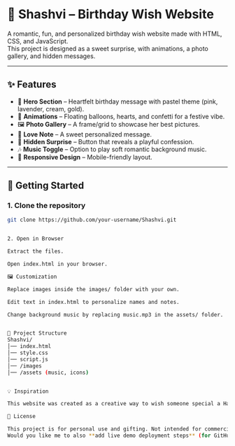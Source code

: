 # 🎉 Shashvi – Birthday Wish Website  

A romantic, fun, and personalized birthday wish website made with HTML, CSS, and JavaScript.  
This project is designed as a sweet surprise, with animations, a photo gallery, and hidden messages.  

---

## ✨ Features
- 🎀 **Hero Section** – Heartfelt birthday message with pastel theme (pink, lavender, cream, gold).  
- 🎈 **Animations** – Floating balloons, hearts, and confetti for a festive vibe.  
- 🖼️ **Photo Gallery** – A frame/grid to showcase her best pictures.  
- 💌 **Love Note** – A sweet personalized message.  
- 🎁 **Hidden Surprise** – Button that reveals a playful confession.  
- 🎶 **Music Toggle** – Option to play soft romantic background music.  
- 📱 **Responsive Design** – Mobile-friendly layout.  

---

## 🚀 Getting Started
### 1. Clone the repository
```bash
git clone https://github.com/your-username/Shashvi.git


2. Open in Browser

Extract the files.

Open index.html in your browser.

🖼️ Customization

Replace images inside the images/ folder with your own.

Edit text in index.html to personalize names and notes.

Change background music by replacing music.mp3 in the assets/ folder.


📂 Project Structure
Shashvi/
│── index.html
│── style.css
│── script.js
│── /images
│── /assets (music, icons)


💡 Inspiration

This website was created as a creative way to wish someone special a Happy Birthday 💖.

📜 License

This project is for personal use and gifting. Not intended for commercial purposes.
Would you like me to also **add live demo deployment steps** (for GitHub Pages / Netlify / Vercel), so you can just share the link with her instead of sending files?
